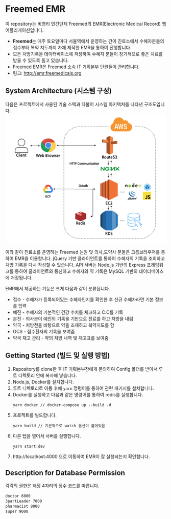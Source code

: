<link rel="stylesheet" type="text/css" href="docs/styles.css">

# Freemed EMR
이 repository는 비영리 민간단체 Freemed의 EMR(Electronic Medical Record) 웹 어플리케이션입니다.

* **Freemed**는 매주 토요일마다 서울역에서 운영하는 간이 진료소에서 수혜자분들의 접수부터 복약 지도까지 자체 제작한 EMR을 통하여 진행합니다.
* 모든 처방기록을 데이터베이스에 저장하여 수혜자 분들이 장기적으로 좋은 치료를 받을 수 있도록 돕고 있습니다.
* Freemed EMR은 Freemed 소속 IT 기획본부 단원들이 관리합니다.
* 링크: http://emr.freemedicals.org

## System Architecture (시스템 구성)

다음은 프로젝트에서 사용된 기술 스택과 다불어 시스템 아키텍처를 나타낸 구조도입니다.
<img src="docs/assets/system_architecture.png" class="main-image">

이와 같이 진료소를 운영하는 Freemed 는원 및 의사,도약사 분들은 크롬브라우저를 통하여 EMR을 이용합니다. jQuery 기반 클라이언트를 통하어 수혜자의 기록을 조회하고 처방 기록을 다시 작성할 수 있습니다. API 서버는 Node.js 기반의 Express 프레임워크를 통하여 클라이언트와 통신하고 수혜자와 약 기록은 MySQL 기반의 데이터베이스에 저장됩니다.

EMR에서 제공하는 기능은 크게 다음과 같이 분류됩니다.
- 접수 - 수혜자가 등록되어있는 수혜자인지를 확인한 후 신규 수혜자라면 기본 정보를 입력
- 예진 - 수혜자의 기본적인 건강 수치를 체크하고 C.C를 기록
- 본진 - 의사분이 예진의 기록을 기반으로 진료를 하고 처방을 내림
- 약국 - 처방전을 바탕으로 약을 조제하고 복약지도를 함
- OCS - 접수환자의 기록을 보여줌
- 약국 재고 관리 - 약의 처방 내역 및 재고표를 보여줌

## Getting Started (빌드 및 실행 방법)

1. Repository를 clone한 후 IT 기획본부장에게 문의하여 Config 폴더를 받아서 루트 디렉토리 안에 복사해 넣습니다.
2. Node.js, Docker를 설치합니다.
3. 루트 디렉토리로 이동 후에 `yarn` 명령어를 통하여 관련 패키지를 설치합니다.
4. Docker를 실행하고 다음과 같은 명령어를 통하여 redis를 실행합니다.
    ```
    yarn docker // docker-compose up --build -d
    ```
5. 프로젝트를 빌드합니다.
    ```
    yarn build // 기본적으로 watch 옵션이 붙어있음
    ```
6. 다른 탭을 열어서 서버를 실행합니다.
    ```
    yarn start:dev
    ```
7. http://localhost:4000 으로 이동하여 EMR이 잘 실행되는지 확인합니다.

## Description for Database Permission

각각의 권한은 해당 4자리의 정수 코드를 따릅니다.

```
doctor 6000
3partLeader 7000
pharmacist 8000
super 9000
```
